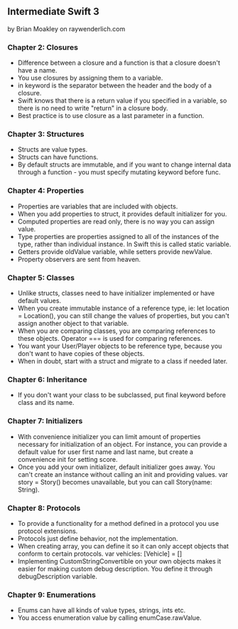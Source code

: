 ## Intermediate Swift 3

by Brian Moakley on raywenderlich.com

### Chapter 2: Closures
* Difference between a closure and a function is that a closure doesn't have a name.
* You use closures by assigning them to a variable.
* in keyword is the separator between the header and the body of a closure.
* Swift knows that there is a return value if you specified in a variable, so there is no need to write "return" in a closure body.
* Best practice is to use closure as a last parameter in a function.

### Chapter 3: Structures
* Structs are value types.
* Structs can have functions.
* By default structs are immutable, and if you want to change internal data through a function - you must specify mutating keyword before func.

### Chapter 4: Properties
* Properties are variables that are included with objects.
* When you add properties to struct, it provides default initializer for you.
* Computed properties are read only, there is no way you can assign value.
* Type properties are properties assigned to all of the instances of the type, rather than individual instance. In Swift this is called static variable.
* Getters provide oldValue variable, while setters provide newValue.
* Property observers are sent from heaven.

### Chapter 5: Classes
* Unlike structs, classes need to have initializer implemented or have default values.
* When you create immutable instance of a reference type, ie: let location = Location(), you can still change the values of properties, but you can't assign another object to that variable.
* When you are comparing classes, you are comparing references to these objects. Operator === is used for comparing references.
* You want your User/Player objects to be reference type, because you don't want to have copies of these objects.
* When in doubt, start with a struct and migrate to a class if needed later.

### Chapter 6: Inheritance
* If you don't want your class to be subclassed, put final keyword before class and its name.

### Chapter 7: Initializers
* With convenience initializer you can limit amount of properties necessary for initialization of an object. For instance, you can provide a default value for user first name and last name, but create a convenience init for setting score.
* Once you add your own initializer, default initializer goes away. You can't create an instance without calling an init and providing values. var story = Story() becomes unavailable, but you can call Story(name: String).

### Chapter 8: Protocols
* To provide a functionality for a method defined in a protocol you use protocol extensions.
* Protocols just define behavior, not the implementation.
* When creating array, you can define it so it can only accept objects that conform to certain protocols. var vehicles: [Vehicle] = []
* Implementing CustomStringConvertible on your own objects makes it easier for making custom debug description. You define it through debugDescription variable.

### Chapter 9: Enumerations
* Enums can have all kinds of value types, strings, ints etc.
* You access enumeration value by calling enumCase.rawValue.
